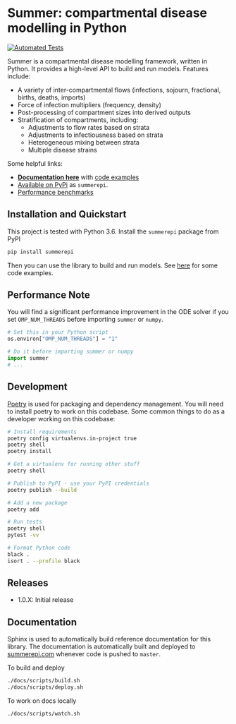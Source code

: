 # Summer: compartmental disease modelling in Python

[![Automated Tests](https://github.com/monash-emu/summer/actions/workflows/tests.yml/badge.svg)](https://github.com/monash-emu/summer/actions/workflows/tests.yml)

Summer is a compartmental disease modelling framework, written in Python. It provides a high-level API to build and run models. Features include:

- A variety of inter-compartmental flows (infections, sojourn, fractional, births, deaths, imports)
- Force of infection multipliers (frequency, density)
- Post-processing of compartment sizes into derived outputs
- Stratification of compartments, including:
  - Adjustments to flow rates based on strata
  - Adjustments to infectiousness based on strata
  - Heterogeneous mixing between strata
  - Multiple disease strains

Some helpful links:

- **[Documentation here](http://summerepi.com/)** with [code examples](http://summerepi.com/examples)
- [Available on PyPi](https://pypi.org/project/summerepi/) as `summerepi`.
- [Performance benchmarks](https://monash-emu.github.io/summer/)

## Installation and Quickstart

This project is tested with Python 3.6.
Install the `summerepi` package from PyPI

```bash
pip install summerepi
```

Then you can use the library to build and run models. See [here](http://summerepi.com/examples) for some code examples.

## Performance Note

You will find a significant performance improvement in the ODE solver if you set `OMP_NUM_THREADS` before importing `summer` or `numpy`.

```python
# Set this in your Python script
os.environ["OMP_NUM_THREADS"] = "1"

# Do it before importing summer or numpy
import summer
# ...
```

## Development

[Poetry](https://python-poetry.org/) is used for packaging and dependency management.
You will need to install poetry to work on this codebase.
Some common things to do as a developer working on this codebase:

```bash
# Install requirements
poetry config virtualenvs.in-project true
poetry shell
poetry install

# Get a virtualenv for running other stuff
poetry shell

# Publish to PyPI - use your PyPI credentials
poetry publish --build

# Add a new package
poetry add

# Run tests
poetry shell
pytest -vv

# Format Python code
black .
isort . --profile black
```

## Releases

- 1.0.X: Initial release

## Documentation

Sphinx is used to automatically build reference documentation for this library.
The documentation is automatically built and deployed to [summerepi.com](http://summerepi.com/) whenever code is pushed to `master`.

To build and deploy

```bash
./docs/scripts/build.sh
./docs/scripts/deploy.sh
```

To work on docs locally

```bash
./docs/scripts/watch.sh
```
